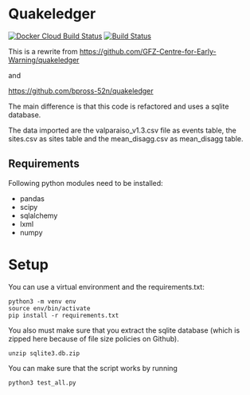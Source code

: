# Quakeledger

[![Docker Cloud Build Status](https://img.shields.io/docker/cloud/build/gfzriesgos/quakeledger)](https://hub.docker.com/r/gfzriesgos/quakeledger)
[![Build Status](https://travis-ci.com/gfzriesgos/quakeledger.svg?branch=master)](https://travis-ci.com/gfzriesgos/quakeledger)

This is a rewrite from
https://github.com/GFZ-Centre-for-Early-Warning/quakeledger

and

https://github.com/bpross-52n/quakeledger


The main difference is that this code is refactored and uses a sqlite database.

The data imported are the valparaiso\_v1.3.csv file as events table,
the sites.csv as sites table and the
mean\_disagg.csv as mean\_disagg table.

## Requirements

Following python modules need to be installed:
- pandas
- scipy
- sqlalchemy
- lxml
- numpy

# Setup
You can use a virtual environment and the requirements.txt:

```shell
python3 -m venv env
source env/bin/activate
pip install -r requirements.txt
```

You also must make sure that you extract the sqlite database (which is zipped
here because of file size policies on Github).

```
unzip sqlite3.db.zip
```


You can make sure that the script works by running
```
python3 test_all.py
```
